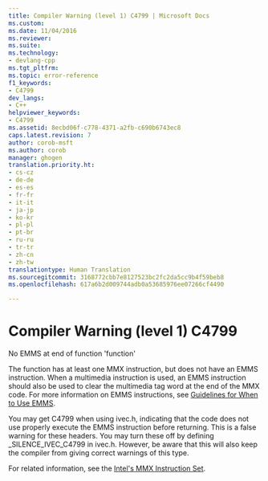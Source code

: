 ```yaml
---
title: Compiler Warning (level 1) C4799 | Microsoft Docs
ms.custom: 
ms.date: 11/04/2016
ms.reviewer: 
ms.suite: 
ms.technology:
- devlang-cpp
ms.tgt_pltfrm: 
ms.topic: error-reference
f1_keywords:
- C4799
dev_langs:
- C++
helpviewer_keywords:
- C4799
ms.assetid: 8ecbd06f-c778-4371-a2fb-c690b6743ec8
caps.latest.revision: 7
author: corob-msft
ms.author: corob
manager: ghogen
translation.priority.ht:
- cs-cz
- de-de
- es-es
- fr-fr
- it-it
- ja-jp
- ko-kr
- pl-pl
- pt-br
- ru-ru
- tr-tr
- zh-cn
- zh-tw
translationtype: Human Translation
ms.sourcegitcommit: 3168772cbb7e8127523bc2fc2da5cc9b4f59beb8
ms.openlocfilehash: 617a6b2d009744adb0a53685976ee07266cf4490

---
```

# Compiler Warning (level 1) C4799
No EMMS at end of function 'function'  
  
 The function has at least one MMX instruction, but does not have an EMMS instruction. When a multimedia instruction is used, an EMMS instruction should also be used to clear the multimedia tag word at the end of the MMX code. For more information on EMMS instructions, see [Guidelines for When to Use EMMS](http://msdn.microsoft.com/en-us/a0c3b1e4-01a4-419c-a58f-ff1e97dea7d3).  
  
 You may get C4799 when using ivec.h, indicating that the code does not use properly execute the EMMS instruction before returning. This is a false warning for these headers. You may turn these off by defining _SILENCE_IVEC_C4799 in ivec.h. However, be aware that this will also keep the compiler from giving correct warnings of this type.  
  
 For related information, see the [Intel's MMX Instruction Set](../../assembler/inline/intel-s-mmx-instruction-set.md).


<!--HONumber=Jan17_HO1-->


